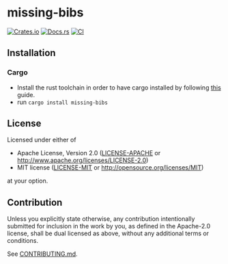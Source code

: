 # missing-bibs

[![Crates.io](https://img.shields.io/crates/v/missing-bibs.svg)](https://crates.io/crates/missing-bibs)
[![Docs.rs](https://docs.rs/missing-bibs/badge.svg)](https://docs.rs/missing-bibs)
[![CI](https://github.com/MilesCranmer/missing-bibs/workflows/CI/badge.svg)](https://github.com/MilesCranmer/missing-bibs/actions)

## Installation

### Cargo

* Install the rust toolchain in order to have cargo installed by following
  [this](https://www.rust-lang.org/tools/install) guide.
* run `cargo install missing-bibs`

## License

Licensed under either of

 * Apache License, Version 2.0
   ([LICENSE-APACHE](LICENSE-APACHE) or http://www.apache.org/licenses/LICENSE-2.0)
 * MIT license
   ([LICENSE-MIT](LICENSE-MIT) or http://opensource.org/licenses/MIT)

at your option.

## Contribution

Unless you explicitly state otherwise, any contribution intentionally submitted
for inclusion in the work by you, as defined in the Apache-2.0 license, shall be
dual licensed as above, without any additional terms or conditions.

See [CONTRIBUTING.md](CONTRIBUTING.md).
